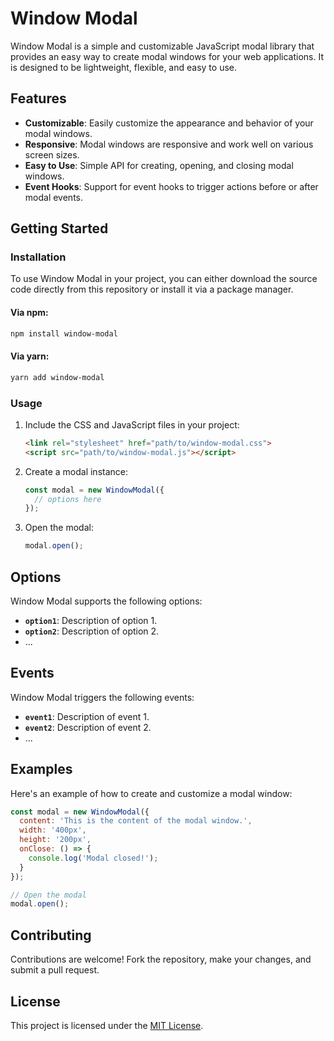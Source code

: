 # Window Modal

Window Modal is a simple and customizable JavaScript modal library that provides an easy way to create modal windows for your web applications. It is designed to be lightweight, flexible, and easy to use.

## Features

- **Customizable**: Easily customize the appearance and behavior of your modal windows.
- **Responsive**: Modal windows are responsive and work well on various screen sizes.
- **Easy to Use**: Simple API for creating, opening, and closing modal windows.
- **Event Hooks**: Support for event hooks to trigger actions before or after modal events.

## Getting Started

### Installation

To use Window Modal in your project, you can either download the source code directly from this repository or install it via a package manager.

#### Via npm:

```bash
npm install window-modal
```

#### Via yarn:

```bash
yarn add window-modal
```

### Usage

1. Include the CSS and JavaScript files in your project:

   ```html
   <link rel="stylesheet" href="path/to/window-modal.css">
   <script src="path/to/window-modal.js"></script>
   ```

2. Create a modal instance:

   ```javascript
   const modal = new WindowModal({
     // options here
   });
   ```

3. Open the modal:

   ```javascript
   modal.open();
   ```

## Options

Window Modal supports the following options:

- **`option1`**: Description of option 1.
- **`option2`**: Description of option 2.
- ...

## Events

Window Modal triggers the following events:

- **`event1`**: Description of event 1.
- **`event2`**: Description of event 2.
- ...

## Examples

Here's an example of how to create and customize a modal window:

```javascript
const modal = new WindowModal({
  content: 'This is the content of the modal window.',
  width: '400px',
  height: '200px',
  onClose: () => {
    console.log('Modal closed!');
  }
});

// Open the modal
modal.open();
```

## Contributing

Contributions are welcome! Fork the repository, make your changes, and submit a pull request.

## License

This project is licensed under the [MIT License](LICENSE.md).

